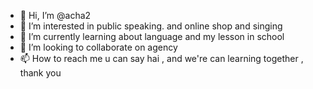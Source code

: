 - 👋 Hi, I’m @acha2
- 👀 I’m interested in public speaking. and online shop and singing
- 🌱 I’m currently learning about language and my lesson in school
- 💞️ I’m looking to collaborate on agency
- 📫 How to reach me u can say hai , and we're can learning together , thank you

<!---
acha2/acha2 is a ✨ special ✨ repository because its `README.md` (this file) appears on your GitHub profile.
You can click the Preview link to take a look at your changes.
--->
